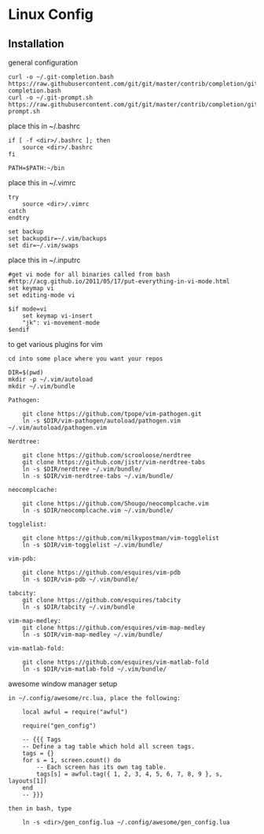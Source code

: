 Linux Config
===

Installation
---

general configuration

    curl -o ~/.git-completion.bash https://raw.githubusercontent.com/git/git/master/contrib/completion/git-completion.bash
    curl -o ~/.git-prompt.sh https://raw.githubusercontent.com/git/git/master/contrib/completion/git-prompt.sh

place this in ~/.bashrc

    if [ -f <dir>/.bashrc ]; then
        source <dir>/.bashrc
    fi

    PATH=$PATH:~/bin

place this in ~/.vimrc

    try
        source <dir>/.vimrc
    catch
    endtry

    set backup
    set backupdir=~/.vim/backups
    set dir=~/.vim/swaps

place this in ~/.inputrc

    #get vi mode for all binaries called from bash
    #http://acg.github.io/2011/05/17/put-everything-in-vi-mode.html
    set keymap vi
    set editing-mode vi

    $if mode=vi
        set keymap vi-insert
        "jk": vi-movement-mode
    $endif

to get various plugins for vim

    cd into some place where you want your repos

    DIR=$(pwd)
    mkdir -p ~/.vim/autoload
    mkdir ~/.vim/bundle

    Pathogen:

        git clone https://github.com/tpope/vim-pathogen.git
        ln -s $DIR/vim-pathogen/autoload/pathogen.vim ~/.vim/autoload/pathogen.vim

    Nerdtree:

        git clone https://github.com/scrooloose/nerdtree
        git clone https://github.com/jistr/vim-nerdtree-tabs
        ln -s $DIR/nerdtree ~/.vim/bundle/
        ln -s $DIR/vim-nerdtree-tabs ~/.vim/bundle/

    neocomplcache:

        git clone https://github.com/Shougo/neocomplcache.vim
        ln -s $DIR/neocomplcache.vim ~/.vim/bundle/

    togglelist:

        git clone https://github.com/milkypostman/vim-togglelist
        ln -s $DIR/vim-togglelist ~/.vim/bundle/

    vim-pdb:

        git clone https://github.com/esquires/vim-pdb
        ln -s $DIR/vim-pdb ~/.vim/bundle/

    tabcity:
        git clone https://github.com/esquires/tabcity
        ln -s $DIR/tabcity ~/.vim/bundle

    vim-map-medley:
        git clone https://github.com/esquires/vim-map-medley
        ln -s $DIR/vim-map-medley ~/.vim/bundle/

    vim-matlab-fold:

        git clone https://github.com/esquires/vim-matlab-fold
        ln -s $DIR/vim-matlab-fold ~/.vim/bundle/

awesome window manager setup

    in ~/.config/awesome/rc.lua, place the following:

        local awful = require("awful")

        require("gen_config")

        -- {{{ Tags
        -- Define a tag table which hold all screen tags.
        tags = {}
        for s = 1, screen.count() do
            -- Each screen has its own tag table.
            tags[s] = awful.tag({ 1, 2, 3, 4, 5, 6, 7, 8, 9 }, s, layouts[1])
        end
        -- }}}

    then in bash, type

        ln -s <dir>/gen_config.lua ~/.config/awesome/gen_config.lua
